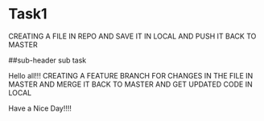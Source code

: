 # Task1
CREATING A FILE IN REPO AND SAVE IT IN LOCAL AND PUSH IT BACK TO MASTER

##sub-header sub task

Hello all!!!
CREATING A FEATURE BRANCH FOR CHANGES IN THE FILE IN MASTER AND MERGE IT BACK TO MASTER AND GET UPDATED CODE IN LOCAL

Have a Nice Day!!!!

